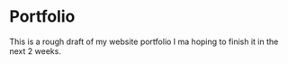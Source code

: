 # Portfolio

This is a rough draft of my website portfolio
I ma hoping to finish it in the next 2 weeks. 
